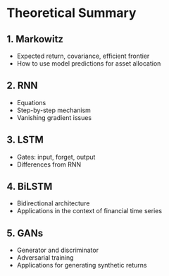 # Theoretical Summary

## 1. Markowitz
- Expected return, covariance, efficient frontier
- How to use model predictions for asset allocation

## 2. RNN
- Equations
- Step-by-step mechanism
- Vanishing gradient issues

## 3. LSTM
- Gates: input, forget, output
- Differences from RNN

## 4. BiLSTM
- Bidirectional architecture
- Applications in the context of financial time series

## 5. GANs
- Generator and discriminator
- Adversarial training
- Applications for generating synthetic returns
